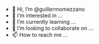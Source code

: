 - 👋 Hi, I’m @guillermomezzano
- 👀 I’m interested in ...
- 🌱 I’m currently learning ...
- 💞️ I’m looking to collaborate on ...
- 📫 How to reach me ...

<!---
guillermomezzano/guillermomezzano is a ✨ special ✨ repository because its `README.md` (this file) appears on your GitHub profile.
You can click the Preview link to take a look at your changes.
--->
